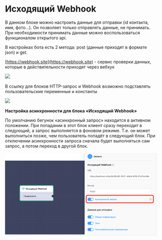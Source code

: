 # Исходящий Webhook

В данном блоке можно настроить данные для отправки (id контакта, имя, фото…). Он позволяет только отправлять данные, не принимать. При необходимости принимать данные можно воспользоваться функционалом открытого api.

В настройках бота есть 2 метода: post (данные приходят в формате json) и get.

[https://webhook.site](https://webhook.site) - сервис проверки данных, которые в действительности приходят через вебхук

![](../../.gitbook/assets/Screenshot\_20211115\_014203\_com.huawei.himovie.overseas\_edit\_267535071648238.jpg)

В ссылку для блоков HTTP-запрос и Webhook возможно подставлять пользовательские переменные и константы

![](../../.gitbook/assets/5г.png)

**Настройка асинхронности для блока «Исходящий Webhook»**

По умолчанию бегунок «асинхронный запрос» находится в активном положении. При попадании в этот блок клиент сразу переходит в следующий, а запрос выполняется в фоновом режиме. Т.е. он может выполниться позже, чем пользователь попадёт в следующий блок. При отключении асинхронности запроса сначала будет выполняться сам запрос, а потом переход в другой блок.

![](<../../.gitbook/assets/12 (1).png>)
